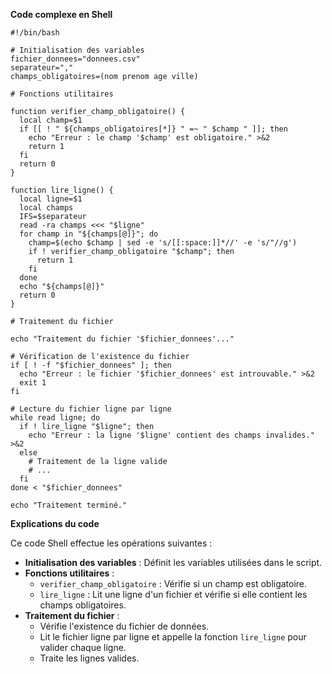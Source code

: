 **Code complexe en Shell**

```shell
#!/bin/bash

# Initialisation des variables
fichier_donnees="donnees.csv"
separateur=","
champs_obligatoires=(nom prenom age ville)

# Fonctions utilitaires

function verifier_champ_obligatoire() {
  local champ=$1
  if [[ ! " ${champs_obligatoires[*]} " =~ " $champ " ]]; then
    echo "Erreur : le champ '$champ' est obligatoire." >&2
    return 1
  fi
  return 0
}

function lire_ligne() {
  local ligne=$1
  local champs
  IFS=$separateur
  read -ra champs <<< "$ligne"
  for champ in "${champs[@]}"; do
    champ=$(echo $champ | sed -e 's/[[:space:]]*//' -e 's/"//g')
    if ! verifier_champ_obligatoire "$champ"; then
      return 1
    fi
  done
  echo "${champs[@]}"
  return 0
}

# Traitement du fichier

echo "Traitement du fichier '$fichier_donnees'..."

# Vérification de l'existence du fichier
if [ ! -f "$fichier_donnees" ]; then
  echo "Erreur : le fichier '$fichier_donnees' est introuvable." >&2
  exit 1
fi

# Lecture du fichier ligne par ligne
while read ligne; do
  if ! lire_ligne "$ligne"; then
    echo "Erreur : la ligne '$ligne' contient des champs invalides." >&2
  else
    # Traitement de la ligne valide
    # ...
  fi
done < "$fichier_donnees"

echo "Traitement terminé."
```

**Explications du code**

Ce code Shell effectue les opérations suivantes :

* **Initialisation des variables** : Définit les variables utilisées dans le script.
* **Fonctions utilitaires** :
    * `verifier_champ_obligatoire` : Vérifie si un champ est obligatoire.
    * `lire_ligne` : Lit une ligne d'un fichier et vérifie si elle contient les champs obligatoires.
* **Traitement du fichier** :
    * Vérifie l'existence du fichier de données.
    * Lit le fichier ligne par ligne et appelle la fonction `lire_ligne` pour valider chaque ligne.
    * Traite les lignes valides.